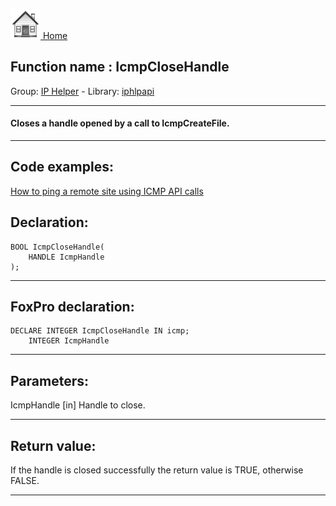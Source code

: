 [<img src="../../images/home.png"> Home ](https://github.com/VFPX/Win32API)  

## Function name : IcmpCloseHandle
Group: [IP Helper](../../functions_group.md#IP_Helper)  -  Library: [iphlpapi](../../libraries.md#iphlpapi)  
***  


#### Closes a handle opened by a call to IcmpCreateFile.
***  


## Code examples:
[How to ping a remote site using ICMP API calls](../../samples/sample_486.md)  

## Declaration:
```foxpro  
BOOL IcmpCloseHandle(
	HANDLE IcmpHandle
);  
```  
***  


## FoxPro declaration:
```foxpro  
DECLARE INTEGER IcmpCloseHandle IN icmp;
	INTEGER IcmpHandle  
```  
***  


## Parameters:
IcmpHandle 
[in] Handle to close.   
***  


## Return value:
If the handle is closed successfully the return value is TRUE, otherwise FALSE.  
***  

